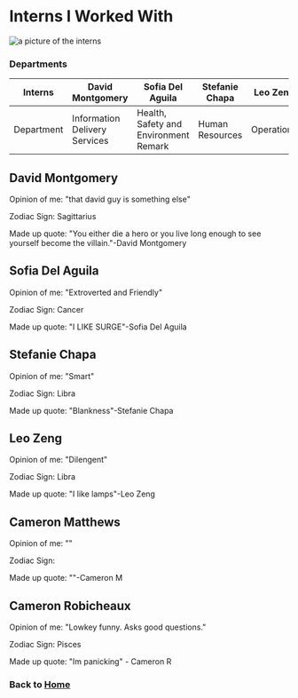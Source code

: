 # Interns I Worked With

![a picture of the interns](/assets/interns.jpg)

### Departments

| Interns    | David Montgomery              | Sofia Del Aguila                      | Stefanie Chapa  | Leo Zeng   | Cameron Matthews              | Cameron Robicheaux |
| ---------- | ----------------------------- | ------------------------------------- | --------------- | ---------- | ----------------------------- | ------------------ |
| Department | Information Delivery Services | Health, Safety and Environment Remark | Human Resources | Operations | Information Delivery Services | Human Resources    |

## David Montgomery

Opinion of me: "that david guy is something else"

Zodiac Sign: Sagittarius

Made up quote: "You either die a hero or you live long enough to see yourself become the villain."-David Montgomery

## Sofia Del Aguila

Opinion of me: "Extroverted and Friendly"

Zodiac Sign: Cancer

Made up quote: "I LIKE SURGE"-Sofia Del Aguila

## Stefanie Chapa

Opinion of me: "Smart"

Zodiac Sign: Libra

Made up quote: "Blankness"-Stefanie Chapa

## Leo Zeng

Opinion of me: "Dilengent"

Zodiac Sign: Libra

Made up quote: "I like lamps"-Leo Zeng

## Cameron Matthews

Opinion of me: ""

Zodiac Sign:

Made up quote: ""-Cameron M

## Cameron Robicheaux

Opinion of me: "Lowkey funny. Asks good questions."

Zodiac Sign: Pisces

Made up quote: "Im panicking" - Cameron R

### Back to [Home](/)
